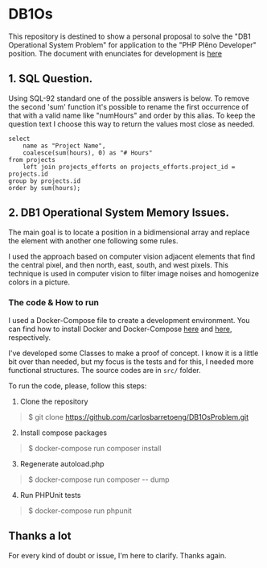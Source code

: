 # DB1Os

This repository is destined to show a personal proposal to solve the "DB1 Operational System Problem" for 
application to the "PHP Plêno Developer" position. The document with enunciates for development is [here]()

## 1. SQL Question.

Using SQL-92 standard one of the possible answers is below. To remove the second 'sum' function it's possible to rename the first occurrence of that with a valid name like "numHours" and order by this alias. To keep the question text I choose this way to return the values most close as needed.

``` mysql
select
    name as "Project Name",
    coalesce(sum(hours), 0) as "# Hours"
from projects
    left join projects_efforts on projects_efforts.project_id = projects.id
group by projects.id
order by sum(hours);
```

## 2. DB1 Operational System Memory Issues.

The main goal is to locate a position in a bidimensional array and replace the element with another one following 
some rules.

I used the approach based on computer vision adjacent elements that find the central pixel, and then north, east, 
south, and west pixels. This technique is used in computer vision to filter image noises and homogenize colors in a 
picture.

### The code & How to run

I used a Docker-Compose file to create a development environment. You can find how to install Docker and Docker-Compose 
[here](https://docs.docker.com/get-docker/) and [here](https://docs.docker.com/compose/install/), respectively.

I've developed some Classes to make a proof of concept. I know it is a little bit over than needed, but my focus is the
tests and for this, I needed more functional structures. The source codes are in `src/` folder.

To run the code, please, follow this steps:

1. Clone the repository
> $ git clone https://github.com/carlosbarretoeng/DB1OsProblem.git

2. Install compose packages
> $ docker-compose run composer install

3. Regenerate autoload.php
> $ docker-compose run composer -- dump

4. Run PHPUnit tests
> $ docker-compose run phpunit

## Thanks a lot

For every kind of doubt or issue, I'm here to clarify. Thanks again.